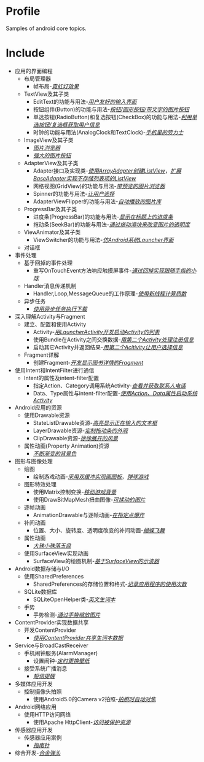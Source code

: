 # Profile
Samples of android core topics.
# Include
* 应用的界面编程
  * 布局管理器
    * 帧布局-[*霓虹灯效果*](./crazy-android/frame_layout)
  * TextView及其子类
    * EditText的功能与用法-[*用户友好的输入界面*](./crazy-android/input_ui)
    * 按钮组件(Button)的功能与用法-[*按钮/圆形按钮/带文字的图片按钮*](./crazy-android/button_test)
    * 单选按钮(RadioButton)和复选按钮(CheckBox)的功能与用法-[*利用单选按钮/复选框获取用户信息*](./crazy-android/check_button)
    * 时钟的功能与用法(AnalogClock和TextClock)-[*手机里的劳力士*](./crazy-android/clock_test)
  * ImageView及其子类
    * [*图片浏览器*](./crazy-android/img_browse)
    * [*强大的图片按钮*](./crazy-android/img_button)
  * AdapterView及其子类
    * Adapter接口及实现类-[*使用ArrayAdapter创建ListView*](./crazy-android/simple_adapter)，[*扩展BaseAdapter实现不存储列表项的ListView*](./crazy-android/base_adapter)
    * 网格视图(GridView)的功能与用法-[*带预览的图片浏览器*](./crazy-android/grid_view)
    * Spinner的功能与用法-[*让用户选择*](./crazy-android/spinner)
    * AdapterViewFlipper的功能与用法-[*自动播放的图片库*](./crazy-android/adapter_view_flipper)
  * ProgressBar及其子类
    * 进度条(ProgressBar)的功能与用法-[*显示在标题上的进度条*](./crazy-android/title_progress_bar)
    * 拖动条(SeekBar)的功能与用法-[*通过拖动滑块来改变图片的透明度*](./crazy-android/seek_bar)
  * ViewAnimator及其子类
    * ViewSwitcher的功能与用法-[*仿Android系统Launcher界面*](./crazy-android/view_switcher)
  * 对话框
* 事件处理
  * 基于回掉的事件处理
    * 重写OnTouchEvent方法响应触摸屏事件-[*通过回掉实现跟随手指的小球*](./crazy-android/custom_view)
  * Handler消息传递机制
    * Handler,Loop,MessageQueue的工作原理-[*使用新线程计算质数*](./crazy-android/cal_prime)
  * 异步任务
    * [*使用异步任务执行下载*](./crazy-android/async_task)
* 深入理解Activity与Fragment
  * 建立、配置和使用Activity
    * Activity-[*用LauncherActivity开发启动Activity的列表*](./crazy-android/other_activity)
    * 使用Bundle在Activity之间交换数据-[*用第二个Activity处理注册信息*](./crazy-android/bundle_activity)
    * 启动其它Activity并返回结果-[*用第二个Acitivity让用户选择信息*](./crazy-android/activity_for_result)
  * Fragment详解
    * 创建Fragment-[*开发显示图书详情的Fragment*](./crazy-android/fragment)
* 使用Intent和IntentFilter进行通信
  * Intent的属性及intent-filter配置
    * 指定Action、Category调用系统Activity-[*查看并获取联系人电话*](./crazy-android/sys_action)
    * Data、Type属性与intent-filter配置-[*使用Action、Data属性启动系统Activity*](./crazy-android/action_data)
* Android应用的资源
  * 使用Drawable资源
    * StateListDrawable资源-[*高亮显示正在输入的文本框*](./crazy-android/state_list_drawable)
    * LayerDrawable资源-[*定制拖动条的外观*](./crazy-android/layer_drawable)
    * ClipDrawable资源-[*徐徐展开的风景*](./crazy-android/clip_drawable)
  * 属性动画(Property Animation)资源
    * [*不断渐变的背景色*](./crazy-android/animator)
* 图形与图像处理
  * 绘图
    * 绘制游戏动画-[*采用双缓冲实现画图板*](./crazy-android/hand_draw)，[*弹球游戏*](./crazy-android/pinball)
  * 图形特效处理
    * 使用Matrix控制变换-[*移动游戏背景*](./crazy-android/move_back)
    * 使用DrawBitMapMesh扭曲图像-[*可揉动的图片*](./crazy-android/mesh)
  * 逐帧动画
    * AnimationDrawable与逐帧动画-[*在指定点爆炸*](./crazy-android/blast)
  * 补间动画
    * 位置、大小、旋转度、透明度改变的补间动画-[*蝴蝶飞舞*](./crazy-android/butterfly)
  * 属性动画
    * [*大珠小珠落玉盘*](./crazy-android/bouncing_ball)
  * 使用SurfaceView实现动画
    * SurfaceView的绘图机制-[*基于SurfaceView的示波器*](./crazy-android/show_wave)
* Android数据存储与I/O
  * 使用SharedPreferences
    * SharedPreferences的存储位置和格式-[*记录应用程序的使用次数*](./crazy-android/use_count)
  * SQLite数据库
    * SQLiteOpenHelper类-[*英文生词本*](./crazy-android/dict)
  * 手势
    * 手势检测-[*通过手势缩放图片*](./crazy-android/gesture_zoom)
* ContentProvider实现数据共享
  * 开发ContentProvider
    * [*使用ContentProvider共享生词本数据*](./crazy-android/dict_provider)
* Service与BroadCastReceiver
  * 手机闹钟服务(AlarmManager)
    * 设置闹钟-[*定时更换壁纸*](./crazy-android/alarm_change_wallpaper)
  * 接受系统广播消息
    * [*短信提醒*](./crazy-android/monitor_sms)
* 多媒体应用开发
  * 控制摄像头拍照
    * 使用Android5.0的Camera v2拍照-[*拍照时自动对焦*](./crazy-android/camera_v2)
* Android网络应用
  * 使用HTTP访问网络
    * 使用Apache HttpClient-[*访问被保护资源*](./crazy-android/httpclient)
* 传感器应用开发
  * 传感器应用案例
    * [*指南针*](./crazy-android/compass)
* 综合开发-[*合金弹头*](./crazy-android/metal_slug)
    
